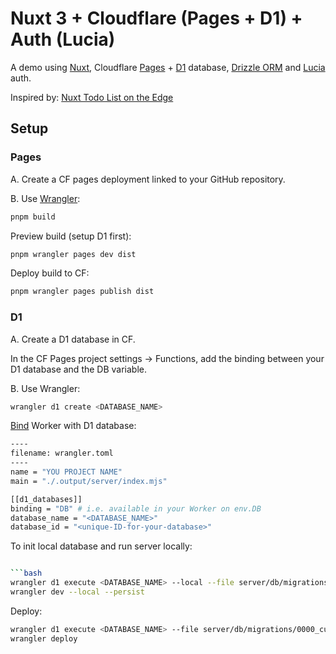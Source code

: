 # Nuxt 3 + Cloudflare (Pages + D1) + Auth (Lucia)

A demo using [Nuxt](https://nuxt.com), Cloudflare [Pages](https://pages.cloudflare.com) + [D1](https://developers.cloudflare.com/d1) database, [Drizzle ORM](https://orm.drizzle.team) and [Lucia](https://lucia-auth.com/?nuxt) auth.

Inspired by: [Nuxt Todo List on the Edge](https://github.com/Atinux/nuxt-todos-edge)

## Setup

### Pages
A. Create a CF pages deployment linked to your GitHub repository.

B. Use [Wrangler](https://developers.cloudflare.com/workers/wrangler):

```bash
pnpm build
```

Preview build (setup D1 first):

```bash
pnpm wrangler pages dev dist
```

Deploy build to CF: 

```bash
pnpm wrangler pages publish dist
```

### D1
A. Create a D1 database in CF.

In the CF Pages project settings -> Functions, add the binding between your D1 database and the DB variable.

B. Use Wrangler:

```bash
wrangler d1 create <DATABASE_NAME>
```

[Bind](https://developers.cloudflare.com/d1/get-started/#4-bind-your-worker-to-your-d1-database) Worker with D1 database:

```bash
----
filename: wrangler.toml
----
name = "YOU PROJECT NAME"
main = "./.output/server/index.mjs"

[[d1_databases]]
binding = "DB" # i.e. available in your Worker on env.DB
database_name = "<DATABASE_NAME>"
database_id = "<unique-ID-for-your-database>"
```

To init local database and run server locally:

```bash

```bash
wrangler d1 execute <DATABASE_NAME> --local --file server/db/migrations/0000_cultured_fixer.sql
wrangler dev --local --persist
```

Deploy:

```bash
wrangler d1 execute <DATABASE_NAME> --file server/db/migrations/0000_cultured_fixer.sql
wrangler deploy
```
